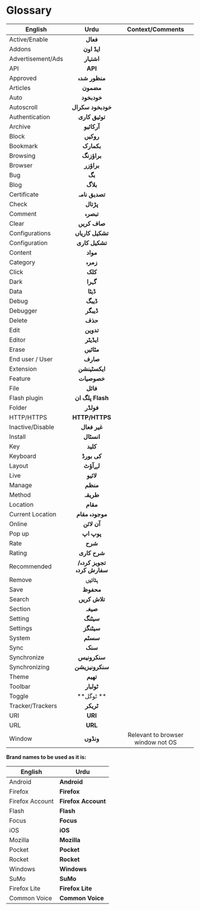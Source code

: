# Glossary

| English         | Urdu         |Context/Comments |
| ------------- |:-------------:|:-------------:|
| Active/Enable |**فعال**|
| Addons  |**ایڈ اون**|
| Advertisement/Ads |**اشتہار**|
| API  |**API**|
| Approved |**منظور شدہ**|
| Articles |**مضمون**|
| Auto |**خودبخود**|
| Autoscroll  |**خودبخود سکرال**|
| Authentication |**توثيق کارى**|
| Archive |**آرکائیو**|
| Block |**روکیں**|
| Bookmark  |**بکمارک**|
| Browsing |**براؤزنگ**|
| Browser |**براؤزر**|
| Bug |**بگ**|
| Blog |**بلاگ**|
| Certificate |**تصدیق نامہ**|
| Check |**پڑتال**|
| Comment |**تبصرہ**|
| Clear | **صاف کریں**|
| Configurations |**تشکیل کاریاں**|
| Configuration |**تشکیل کاری**|
| Content |**مواد**|
| Category |**زمرہ**|
| Click |**کلک**|
| Dark |**گہرا**|
| Data |**ڈیٹا**|
| Debug |**ڈیبگ**|
| Debugger | **ڈیبگر**|
| Delete |**حذف**|
|Edit |**تدوین**|
|Editor |**ایڈیٹر**|
|Erase |**مٹائیں**|
|End user / User |**صارف**|
|Extension |**ایکسٹینشن**|
|Feature|**خصوصیات**|
|File |**فائل**|
|Flash plugin|**پلگ ان Flash**|
|Folder |**فولڈر**|
|HTTP/HTTPS|**HTTP/HTTPS**|
|Inactive/Disable |**غیر فعال**|
|Install |**انسٹال**|
|Key |**کلید**|
|Keyboard |**کی بورڈ**|
|Layout |**لےآؤٹ**|
|Live |**لائیو**|
|Manage |**منظم**|
|Method |**طریقہ**|
|Location |**مقام**|
|Current Location|**موجودہ مقام**|
|Online |**آن لائن**|
|Pop up|**پوپ اپ**|
|Rate |**شرح**|
|Rating |**شرح کاری**|
|Recommended |**تجویز کردہ/سفارش کردہ**|
|Remove|**ہٹائیں**|
|Save |**محفوظ**|
|Search |**تلاش کریں**|
|Section |**صیغہ**|
|Setting |**سیٹنگ**|
|Settings |**سیٹنگز**|
|System |**سسٹم**|
|Sync |**سنک**|
|Synchronize |**سنکرونیس**|
|Synchronizing|**سنکرونیزیشن**|
|Theme|**تھیم**|
|Toolbar |**ٹولبار**|
|Toggle |**ٹوگل **|
|Tracker/Trackers |**ٹریکر**|
|URI|**URI**|
|URL|**URL**|
|Window |**ونڈوں**|Relevant to browser window not OS|

**Brand names to be used as it is:**

| English         | Urdu      |
| ------------- |-------------|
|Android |**Android**|
|Firefox |**Firefox**|
|Firefox Account |**Firefox Account**|
|Flash |**Flash**|
|Focus |**Focus**|
|iOS |**iOS**|
|Mozilla |**Mozilla**|
|Pocket |**Pocket**|
|Rocket |**Rocket**|
|Windows|**Windows**|
|SuMo|**SuMo**|
|Firefox Lite|**Firefox Lite**|
|Common Voice|**Common Voice**|
